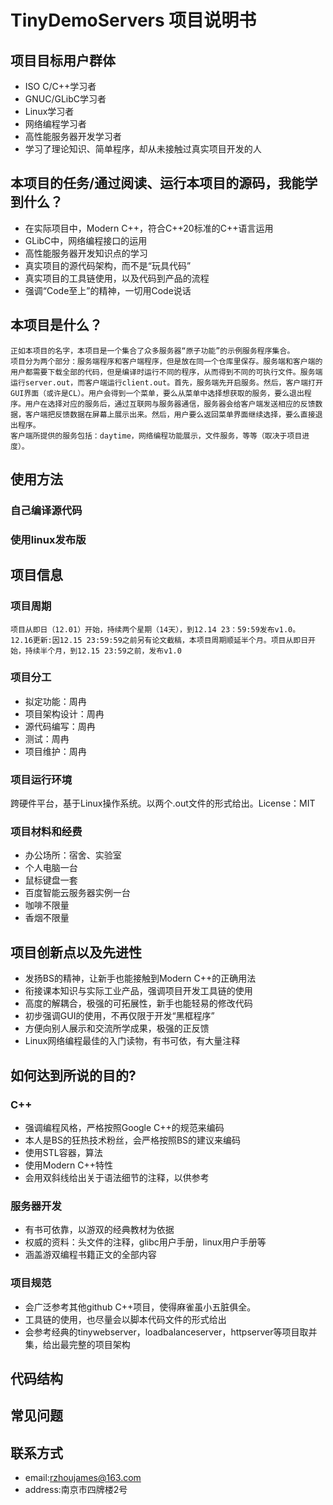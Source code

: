 # TinyDemoServers 项目说明书

## 项目目标用户群体

- ISO C/C++学习者
- GNUC/GLibC学习者
- Linux学习者
- 网络编程学习者
- 高性能服务器开发学习者
- 学习了理论知识、简单程序，却从未接触过真实项目开发的人

## 本项目的任务/通过阅读、运行本项目的源码，我能学到什么？

- 在实际项目中，Modern C++，符合C++20标准的C++语言运用
- GLibC中，网络编程接口的运用
- 高性能服务器开发知识点的学习
- 真实项目的源代码架构，而不是“玩具代码”
- 真实项目的工具链使用，以及代码到产品的流程
- 强调“Code至上”的精神，一切用Code说话

## 本项目是什么？

    正如本项目的名字，本项目是一个集合了众多服务器“原子功能”的示例服务程序集合。
    项目分为两个部分：服务端程序和客户端程序，但是放在同一个仓库里保存。服务端和客户端的用户都需要下载全部的代码，但是编译时运行不同的程序，从而得到不同的可执行文件。服务端运行server.out，而客户端运行client.out。首先，服务端先开启服务。然后，客户端打开GUI界面（或许是CL）。用户会得到一个菜单，要么从菜单中选择想获取的服务，要么退出程序。用户在选择对应的服务后，通过互联网与服务器通信，服务器会给客户端发送相应的反馈数据，客户端把反馈数据在屏幕上展示出来。然后，用户要么返回菜单界面继续选择，要么直接退出程序。
    客户端所提供的服务包括：daytime，网络编程功能展示，文件服务，等等（取决于项目进度）。

## 使用方法

### 自己编译源代码

### 使用linux发布版

## 项目信息

### 项目周期

    项目从即日（12.01）开始，持续两个星期（14天），到12.14 23：59:59发布v1.0。
    12.16更新:因12.15 23:59:59之前另有论文截稿，本项目周期顺延半个月。项目从即日开始，持续半个月，到12.15 23:59之前，发布v1.0

### 项目分工

- 拟定功能：周冉
- 项目架构设计：周冉
- 源代码编写：周冉
- 测试：周冉
- 项目维护：周冉

### 项目运行环境

跨硬件平台，基于Linux操作系统。以两个.out文件的形式给出。License：MIT

### 项目材料和经费

- 办公场所：宿舍、实验室
- 个人电脑一台
- 鼠标键盘一套
- 百度智能云服务器实例一台
- 咖啡不限量
- 香烟不限量

## 项目创新点以及先进性

- 发扬BS的精神，让新手也能接触到Modern C++的正确用法
- 衔接课本知识与实际工业产品，强调项目开发工具链的使用
- 高度的解耦合，极强的可拓展性，新手也能轻易的修改代码
- 初步强调GUI的使用，不再仅限于开发“黑框程序”
- 方便向别人展示和交流所学成果，极强的正反馈
- Linux网络编程最佳的入门读物，有书可依，有大量注释

## 如何达到所说的目的?

### C++

- 强调编程风格，严格按照Google C++的规范来编码
- 本人是BS的狂热技术粉丝，会严格按照BS的建议来编码
- 使用STL容器，算法
- 使用Modern C++特性
- 会用双斜线给出关于语法细节的注释，以供参考

### 服务器开发

- 有书可依靠，以游双的经典教材为依据
- 权威的资料：头文件的注释，glibc用户手册，linux用户手册等
- 涵盖游双编程书籍正文的全部内容

### 项目规范

- 会广泛参考其他github C++项目，使得麻雀虽小五脏俱全。
- 工具链的使用，也尽量会以脚本代码文件的形式给出
- 会参考经典的tinywebserver，loadbalanceserver，httpserver等项目取并集，给出最完整的项目架构

## 代码结构

## 常见问题

## 联系方式

- email:rzhoujames@163.com
- address:南京市四牌楼2号
